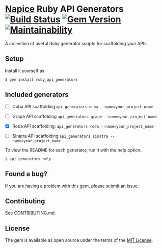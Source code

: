 # [Napice](http://napice.com) Ruby API Generators [![Build Status](https://travis-ci.org/Napice/ruby_api_generators.svg?branch=master)](https://travis-ci.org/Napice/ruby_api_generators) [![Gem Version](https://badge.fury.io/rb/ruby_api_generators.svg)](https://badge.fury.io/rb/ruby_api_generators) [![Maintainability](https://api.codeclimate.com/v1/badges/e33738cf02e5922b6355/maintainability)](https://codeclimate.com/github/Napice/ruby_api_generators/maintainability)

A collection of useful Ruby generator scripts for scaffolding your APIs.

## Setup

Install it yourself as:

    $ gem install ruby_api_generators

## Included generators

- [ ] Cuba API scaffolding `api_generators cuba --name=your_project_name`

- [ ] Grape API scaffolding `api_generators grape --name=your_project_name`

- [x] Roda API scaffolding: `api_generators roda --name=your_project_name`

- [ ] Sinatra API scaffolding `api_generators sinatra --name=your_project_name`

To view the README for each generator, run it with the help option.

    $ api_generators help

## Found a bug?

If you are having a problem with this gem, please submit an issue.

## Contributing

See [CONTRIBUTING.md](https://github.com/napice/ruby_api_generators/blob/master/CONTRIBUTING.md).

## License

The gem is available as open source under the terms of the [MIT License](https://github.com/Napice/ruby_api_generators/blob/master/LICENSE.txt).

